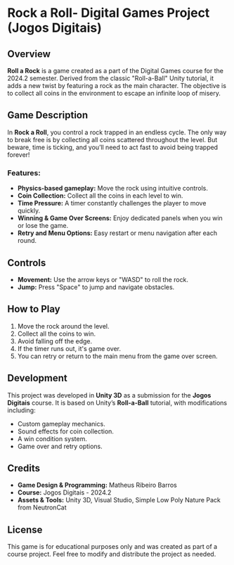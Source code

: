 # Rock a Roll- Digital Games Project (Jogos Digitais)

## Overview

**Roll a Rock** is a game created as a part of the Digital Games course for the 2024.2 semester. Derived from the classic "Roll-a-Ball" Unity tutorial, it adds a new twist by featuring a rock as the main character. The objective is to collect all coins in the environment to escape an infinite loop of misery.

## Game Description

In **Rock a Roll**, you control a rock trapped in an endless cycle. The only way to break free is by collecting all coins scattered throughout the level. But beware, time is ticking, and you’ll need to act fast to avoid being trapped forever!

### Features:
- **Physics-based gameplay:** Move the rock using intuitive controls.
- **Coin Collection:** Collect all the coins in each level to win.
- **Time Pressure:** A timer constantly challenges the player to move quickly.
- **Winning & Game Over Screens:** Enjoy dedicated panels when you win or lose the game.
- **Retry and Menu Options:** Easy restart or menu navigation after each round.

## Controls

- **Movement:** Use the arrow keys or "WASD" to roll the rock.
- **Jump:** Press "Space" to jump and navigate obstacles.

## How to Play

1. Move the rock around the level.
2. Collect all the coins to win.
3. Avoid falling off the edge.
4. If the timer runs out, it's game over.
5. You can retry or return to the main menu from the game over screen.

## Development

This project was developed in **Unity 3D** as a submission for the **Jogos Digitais** course. It is based on Unity’s **Roll-a-Ball** tutorial, with modifications including:
- Custom gameplay mechanics.
- Sound effects for coin collection.
- A win condition system.
- Game over and retry options.

## Credits

- **Game Design & Programming:** Matheus Ribeiro Barros
- **Course:** Jogos Digitais - 2024.2
- **Assets & Tools:** Unity 3D, Visual Studio, Simple Low Poly Nature Pack from NeutronCat

## License

This game is for educational purposes only and was created as part of a course project. Feel free to modify and distribute the project as needed.


